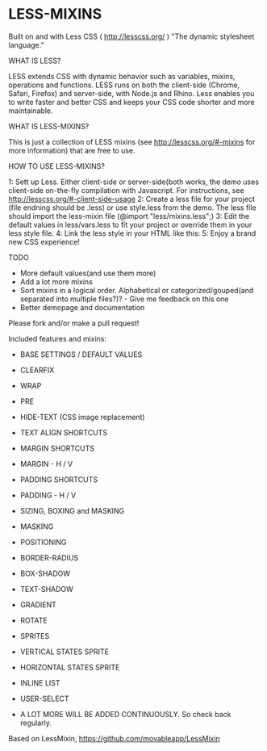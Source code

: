 LESS-MIXINS
===========

Built on and with Less CSS ( http://lesscss.org/ ) "The dynamic stylesheet language."


WHAT IS LESS?

LESS extends CSS with dynamic behavior such as variables, mixins, operations and functions. LESS runs on both the client-side (Chrome, Safari, Firefox) and server-side, with Node.js and Rhino.
Less enables you to write faster and better CSS and keeps your CSS code shorter and more maintainable.


WHAT IS LESS-MIXINS?

This is just a collection of LESS mixins (see http://lesscss.org/#-mixins for more information) that are free to use. 


HOW TO USE LESS-MIXINS?

1: Sett up Less. Either client-side or server-side(both works, the demo uses client-side on-the-fly compilation with Javascript. For instructions, see http://lesscss.org/#-client-side-usage
2: Create a less file for your project (file endning should be .less) or use style.less from the demo. The less file should import the less-mixin file (@import "less/mixins.less";)
3: Edit the default values in less/vars.less to fit your project or override them in your less style file.
4: Link the less style in your HTML like this: <link rel="stylesheet/less" type="text/css" href="./style.less">
5: Enjoy a brand new CSS experience!


TODO
 * More default values(and use them more)
 * Add a lot more mixins
 * Sort mixins in a logical order. Alphabetical or categorized/gouped(and separated into multiple files?)? - Give me feedback on this one
 * Better demopage and documentation

Please fork and/or make a pull request!



Included features and mixins:

 * BASE SETTINGS / DEFAULT VALUES 
 * CLEARFIX
 * WRAP
 * PRE
 * HIDE-TEXT (CSS image replacement)
 * TEXT ALIGN SHORTCUTS
 * MARGIN SHORTCUTS
 * MARGIN - H / V
 * PADDING SHORTCUTS
 * PADDING - H / V
 * SIZING, BOXING and MASKING
 * MASKING
 * POSITIONING
 * BORDER-RADIUS
 * BOX-SHADOW
 * TEXT-SHADOW
 * GRADIENT
 * ROTATE
 * SPRITES
 * VERTICAL STATES SPRITE
 * HORIZONTAL STATES SPRITE
 * INLINE LIST
 * USER-SELECT
 
 * A LOT MORE WILL BE ADDED CONTINUOUSLY. So check back regularly.



Based on LessMixin, https://github.com/movableapp/LessMixin